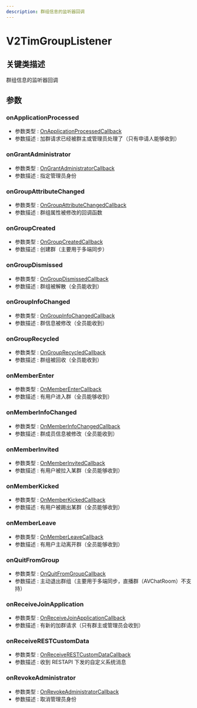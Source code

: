 ```yaml
---
description: 群组信息的监听器回调
---
```


# V2TimGroupListener

## 关键类描述

群组信息的监听器回调

## 参数

### onApplicationProcessed

* 参数类型 : [OnApplicationProcessedCallback](../../callbacks/onapplicationprocessedcallback.md)
* 参数描述 : 加群请求已经被群主或管理员处理了（只有申请人能够收到）

### onGrantAdministrator

* 参数类型 : [OnGrantAdministratorCallback](../../callbacks/ongrantadministratorcallback.md)
* 参数描述 : 指定管理员身份

### onGroupAttributeChanged

* 参数类型 : [OnGroupAttributeChangedCallback](../../callbacks/ongroupattributechangedcallback.md)
* 参数描述 : 群组属性被修改的回调函数

### onGroupCreated

* 参数类型 : [OnGroupCreatedCallback](../../callbacks/ongroupcreatedcallback.md)
* 参数描述 : 创建群（主要用于多端同步）

### onGroupDismissed

* 参数类型 : [OnGroupDismissedCallback](../../callbacks/ongroupdismissedcallback.md)
* 参数描述 : 群组被解散（全员能收到）

### onGroupInfoChanged

* 参数类型 : [OnGroupInfoChangedCallback](../../callbacks/ongroupinfochangedcallback.md)
* 参数描述 : 群信息被修改（全员能收到）

### onGroupRecycled

* 参数类型 : [OnGroupRecycledCallback](../../callbacks/ongrouprecycledcallback.md)
* 参数描述 : 群组被回收（全员能收到）

### onMemberEnter

* 参数类型 : [OnMemberEnterCallback](../../callbacks/onmemberentercallback.md)
* 参数描述 : 有用户进入群（全员能够收到）

### onMemberInfoChanged

* 参数类型 : [OnMemberInfoChangedCallback](../../callbacks/onmemberinfochangedcallback.md)
* 参数描述 : 群成员信息被修改（全员能收到）

### onMemberInvited

* 参数类型 : [OnMemberInvitedCallback](../../callbacks/onmemberinvitedcallback.md)
* 参数描述 : 有用户被拉入某群（全员能够收到）

### onMemberKicked

* 参数类型 : [OnMemberKickedCallback](../../callbacks/onmemberkickedcallback.md)
* 参数描述 : 有用户被踢出某群（全员能够收到）

### onMemberLeave

* 参数类型 : [OnMemberLeaveCallback](../../callbacks/onmemberleavecallback.md)
* 参数描述 : 有用户主动离开群（全员能够收到）

### onQuitFromGroup

* 参数类型 : [OnQuitFromGroupCallback](../../callbacks/onquitfromgroupcallback.md)
* 参数描述 : 主动退出群组（主要用于多端同步，直播群（AVChatRoom）不支持）

### onReceiveJoinApplication

* 参数类型 : [OnReceiveJoinApplicationCallback](../../callbacks/onreceivejoinapplicationcallback.md)
* 参数描述 : 有新的加群请求（只有群主或管理员会收到）

### onReceiveRESTCustomData

* 参数类型 : [OnReceiveRESTCustomDataCallback](../../callbacks/onreceiverestcustomdatacallback.md)
* 参数描述 : 收到 RESTAPI 下发的自定义系统消息

### onRevokeAdministrator

* 参数类型 : [OnRevokeAdministratorCallback](../../callbacks/onrevokeadministratorcallback.md)
* 参数描述 : 取消管理员身份
